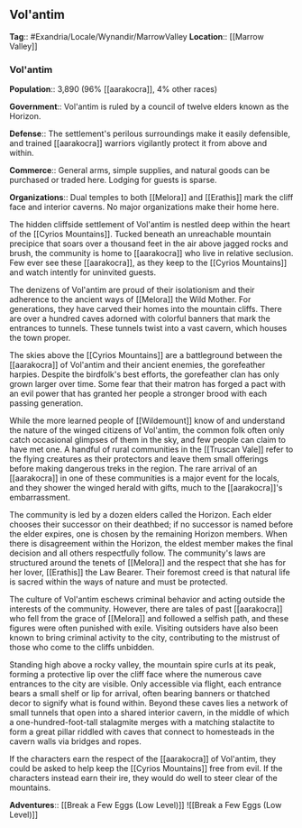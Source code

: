 ## Vol'antim
**Tag**:: #Exandria/Locale/Wynandir/MarrowValley
**Location**:: [[Marrow Valley]]

### Vol'antim

**Population**:: 3,890 (96% [[aarakocra]], 4% other races)

**Government**:: Vol'antim is ruled by a council of twelve elders known as the Horizon.

**Defense**:: The settlement's perilous surroundings make it easily defensible, and trained [[aarakocra]] warriors vigilantly protect it from above and within.

**Commerce**:: General arms, simple supplies, and natural goods can be purchased or traded here. Lodging for guests is sparse.

**Organizations**:: Dual temples to both [[Melora]] and [[Erathis]] mark the cliff face and interior caverns. No major organizations make their home here.

The hidden cliffside settlement of Vol'antim is nestled deep within the heart of the [[Cyrios Mountains]]. Tucked beneath an unreachable mountain precipice that soars over a thousand feet in the air above jagged rocks and brush, the community is home to [[aarakocra]] who live in relative seclusion. Few ever see these [[aarakocra]], as they keep to the [[Cyrios Mountains]] and watch intently for uninvited guests.

The denizens of Vol'antim are proud of their isolationism and their adherence to the ancient ways of [[Melora]] the Wild Mother. For generations, they have carved their homes into the mountain cliffs. There are over a hundred caves adorned with colorful banners that mark the entrances to tunnels. These tunnels twist into a vast cavern, which houses the town proper.

The skies above the [[Cyrios Mountains]] are a battleground between the [[aarakocra]] of Vol'antim and their ancient enemies, the gorefeather harpies. Despite the birdfolk's best efforts, the gorefeather clan has only grown larger over time. Some fear that their matron has forged a pact with an evil power that has granted her people a stronger brood with each passing generation.

While the more learned people of [[Wildemount]] know of and understand the nature of the winged citizens of Vol'antim, the common folk often only catch occasional glimpses of them in the sky, and few people can claim to have met one. A handful of rural communities in the [[Truscan Vale]] refer to the flying creatures as their protectors and leave them small offerings before making dangerous treks in the region. The rare arrival of an [[aarakocra]] in one of these communities is a major event for the locals, and they shower the winged herald with gifts, much to the [[aarakocra]]'s embarrassment.

The community is led by a dozen elders called the Horizon. Each elder chooses their successor on their deathbed; if no successor is named before the elder expires, one is chosen by the remaining Horizon members. When there is disagreement within the Horizon, the eldest member makes the final decision and all others respectfully follow. The community's laws are structured around the tenets of [[Melora]] and the respect that she has for her lover, [[Erathis]] the Law Bearer. Their foremost creed is that natural life is sacred within the ways of nature and must be protected.

The culture of Vol'antim eschews criminal behavior and acting outside the interests of the community. However, there are tales of past [[aarakocra]] who fell from the grace of [[Melora]] and followed a selfish path, and these figures were often punished with exile. Visiting outsiders have also been known to bring criminal activity to the city, contributing to the mistrust of those who come to the cliffs unbidden.

Standing high above a rocky valley, the mountain spire curls at its peak, forming a protective lip over the cliff face where the numerous cave entrances to the city are visible. Only accessible via flight, each entrance bears a small shelf or lip for arrival, often bearing banners or thatched decor to signify what is found within. Beyond these caves lies a network of small tunnels that open into a shared interior cavern, in the middle of which a one-hundred-foot-tall stalagmite merges with a matching stalactite to form a great pillar riddled with caves that connect to homesteads in the cavern walls via bridges and ropes.

If the characters earn the respect of the [[aarakocra]] of Vol'antim, they could be asked to help keep the [[Cyrios Mountains]] free from evil. If the characters instead earn their ire, they would do well to steer clear of the mountains.

**Adventures**:: [[Break a Few Eggs (Low Level)]]
![[Break a Few Eggs (Low Level)]]